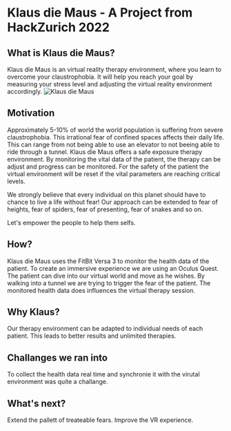 # Klaus die Maus - A Project from HackZurich 2022


## What is Klaus die Maus?
Klaus die Maus is an virtual reality therapy environment, where you learn to overcome your claustrophobia.
It will help you reach your goal by measuring your stress level and adjusting the virtual reality environment accordingly.
![Klaus die Maus](klausdiemaus.png)

## Motivation

Approximately 5-10% of world the world population is suffering from severe claustrophobia. This irrational fear of confined spaces affects their daily life. This can range from not being able to use an elevator to not beeing able to ride through a tunnel.
Klaus die Maus offers a safe exposure therapy environment. By monitoring the vital data of the patient, the therapy can be adjust and progress can be monitored.
For the safety of the patient the virtual environment will be reset if the vital parameters are reaching critical levels.

We strongly believe that every individual on this planet should have to chance to live a life without fear!
Our approach can be extended to fear of heights, fear of spiders, fear of presenting, fear of snakes and so on.

Let's empower the people to help them selfs.

## How?

Klaus die Maus uses the FitBit Versa 3 to monitor the health data of the patient.
To create an immersive experience we are using an Oculus Quest. The patient can dive into our virtual world and move as he wishes.
By walking into a tunnel we are trying to trigger the fear of the patient.
The monitored health data does influences the virtual therapy session.

## Why Klaus?

Our therapy environment can be adapted to individual needs of each patient. This leads to better results and unlimited therapies.

## Challanges we ran into

To collect the health data real time and synchronie it with the virutal environment was quite a challange.

## What's next?

Extend the pallett of treateable fears.
Improve the VR experience.
